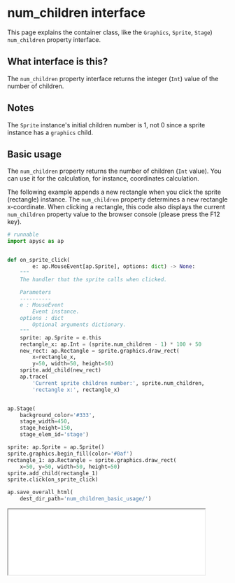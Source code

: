 # num_children interface

This page explains the container class, like the `Graphics`\, `Sprite`\, `Stage`) `num_children` property interface.

## What interface is this?

The `num_children` property interface returns the integer (`Int`) value of the number of children.

## Notes

The `Sprite` instance's initial children number is 1, not 0 since a sprite instance has a `graphics` child.

## Basic usage

The `num_children` property returns the number of children (`Int` value). You can use it for the calculation, for instance, coordinates calculation.

The following example appends a new rectangle when you click the sprite (rectangle) instance. The `num_children` property determines a new rectangle x-coordinate. When clicking a rectangle, this code also displays the current `num_children` property value to the browser console (please press the F12 key).

```py
# runnable
import apysc as ap


def on_sprite_click(
        e: ap.MouseEvent[ap.Sprite], options: dict) -> None:
    """
    The handler that the sprite calls when clicked.

    Parameters
    ----------
    e : MouseEvent
        Event instance.
    options : dict
        Optional arguments dictionary.
    """
    sprite: ap.Sprite = e.this
    rectangle_x: ap.Int = (sprite.num_children - 1) * 100 + 50
    new_rect: ap.Rectangle = sprite.graphics.draw_rect(
        x=rectangle_x,
        y=50, width=50, height=50)
    sprite.add_child(new_rect)
    ap.trace(
        'Current sprite children number:', sprite.num_children,
        'rectangle x:', rectangle_x)


ap.Stage(
    background_color='#333',
    stage_width=450,
    stage_height=150,
    stage_elem_id='stage')

sprite: ap.Sprite = ap.Sprite()
sprite.graphics.begin_fill(color='#0af')
rectangle_1: ap.Rectangle = sprite.graphics.draw_rect(
    x=50, y=50, width=50, height=50)
sprite.add_child(rectangle_1)
sprite.click(on_sprite_click)

ap.save_overall_html(
    dest_dir_path='num_children_basic_usage/')
```

<iframe src="static/num_children_basic_usage/index.html" width="450" height="150"></iframe>
